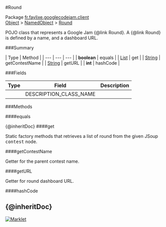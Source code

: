 #Round

Package [fr.faylixe.googlecodejam.client](README.md)<br>
[Object](../../../java/langObject.md) > [NamedObject](/commonNamedObject.md) > [Round](Round.md)

<p>POJO class that represents a Google Jam {@link Round}.
 A {@link Round} is defined by a name, and a dashboard
 URL.</p>

###Summary


| Type | Method |
| --- | --- | --- |
| **boolean** | equals |
| [List](../../../java/utilList.md) | get |
| [String](../../../java/langString.md) | getContestName |
| [String](../../../java/langString.md) | getURL |
| **int** | hashCode |

###Fields


| Type | Field | Description |
| --- | --- | --- |
|  | DESCRIPTION_CLASS_NAME |

###Methods

####equals

{@inheritDoc}
####get

<p>Static factory methods that retrieves a list of round
 from the given JSoup <tt>contest</tt> node.</p>
####getContestName

<p>Getter for the parent contest name.</p>
####getURL

<p>Getter for round dashboard URL.</p>
####hashCode

{@inheritDoc}
---
[![Marklet](https://img.shields.io/badge/Generated%20by-Marklet-green.svg)](https://github.com/Faylixe/marklet)